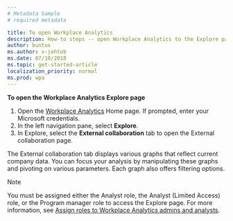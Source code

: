 ```yaml
---
# Metadata Sample
# required metadata

title: To open Workplace Analytics
description: How-to steps -- open Workplace Analytics to the Explore page.
author: buntus
ms.author: v-johtob
ms.date: 07/10/2018
ms.topic: get-started-article
localization_priority: normal 
ms.prod: wpa
---
```


**To open the Workplace Analytics Explore page** 

1. Open the [Workplace Analytics](https://workplaceanalytics.office.com) Home page. If prompted, enter your Microsoft credentials.
2. In the left navigation pane, select **Explore**.
3. In Explore, select the **External collaboration** tab to open the External collaboration page.

The External collaboration tab displays various graphs that reflect current company data. You can focus your analysis by manipulating these graphs and pivoting on various parameters. Each graph also offers filtering options.


   >[!Note] 
   >You must be assigned either the Analyst role,
the Analyst (Limited Access) role, or the Program manager role to access the Explore page.
   For more information, see [Assign roles to Workplace Analytics admins and analysts](../setup/set-up-workplace-analytics.md#step-3-assign-roles-to-workplace-analytics-admins-and-analysts).